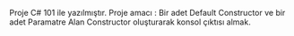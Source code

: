 Proje C# 101 ile yazılmıştır.
Proje amacı : Bir adet Default Constructor ve bir adet Paramatre Alan Constructor oluşturarak konsol çıktısı almak.
